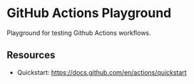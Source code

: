 # GitHub Actions Playground

Playground for testing Github Actions workflows.

## Resources

- Quickstart: <https://docs.github.com/en/actions/quickstart>
